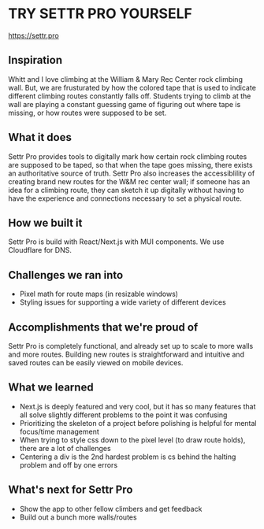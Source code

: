 # TRY SETTR PRO YOURSELF
https://settr.pro
## Inspiration
Whitt and I love climbing at the William & Mary Rec Center rock climbing wall. But, we are frusturated by how the colored tape that is used to indicate different climbing routes constantly falls off. Students trying to climb at the wall are playing a constant guessing game of figuring out where tape is missing, or how routes were supposed to be set.
## What it does
Settr Pro provides tools to digitally mark how certain rock climbing routes are supposed to be taped, so that when the tape goes missing, there exists an authoritative source of truth. Settr Pro also increases the accessiblility of creating brand new routes for the W&M rec center wall; if someone has an idea for a climbing route, they can sketch it up digitally without having to have the experience and connections necessary to set a physical route.
## How we built it
Settr Pro is build with React/Next.js with MUI components. We use Cloudflare for DNS.
## Challenges we ran into
- Pixel math for route maps (in resizable windows)
- Styling issues for supporting a wide variety of different devices
## Accomplishments that we're proud of
Settr Pro is completely functional, and already set up to scale to more walls and more routes. Building new routes is straightforward and intuitive and saved routes can be easily viewed on mobile devices.
## What we learned
- Next.js is deeply featured and very cool, but it has so many features that all solve slightly different problems to the point it was confusing
- Prioritizing the skeleton of a project before polishing is helpful for mental focus/time management
- When trying to style css down to the pixel level (to draw route holds), there are a lot of challenges
- Centering a div is the 2nd hardest problem is cs behind the halting problem and off by one errors
## What's next for Settr Pro
- Show the app to other fellow climbers and get feedback
- Build out a bunch more walls/routes